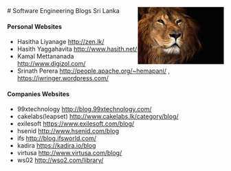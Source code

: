 <img src="2.jpg" style="float: right">
# Software Engineering Blogs Sri Lanka 

#### Personal Websites
* Hasitha		Liyanage http://zen.lk/
* Hasith 		Yaggahavita  http://www.hasith.net/
* Kamal 		Mettananada http://www.digizol.com/
* Srinath Perera	http://people.apache.org/~hemapani/ , https://iwringer.wordpress.com/

#### Companies Websites
* 99xtechnology		http://blog.99xtechnology.com/
* cakelabs(leapset)	http://www.cakelabs.lk/category/blog/
* exilesoft		https://www.exilesoft.com/blog/
* hsenid		http://www.hsenid.com/blog
* ifs			http://blog.ifsworld.com/
* kadira		https://kadira.io/blog
* virtusa		http://www.virtusa.com/blog/
* ws02 			http://wso2.com/library/
